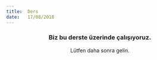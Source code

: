 ```yaml
---
title:  Ders
date:   17/08/2018
---
```


### <center>Biz bu derste üzerinde çalışıyoruz.</center>
<center>Lütfen daha sonra gelin.</center>